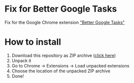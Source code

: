 # Fix for Better Google Tasks
Fix for the Google Chrome extension ["Better Google Tasks"](https://chrome.google.com/webstore/detail/better-google-tasks/denjcdefjebbmlihdoojnebochnkgcin?utm_source=chrome-ntp-icon)

# How to install
1. Download this repository as ZIP archive ([click here](https://github.com/philip-raschke/bgt_fixed/archive/master.zip))
2. Unpack it
3. Go to Chrome -> Extensions -> Load unpacked extensions
4. Choose the location of the unpacked ZIP archive
5. Done!
